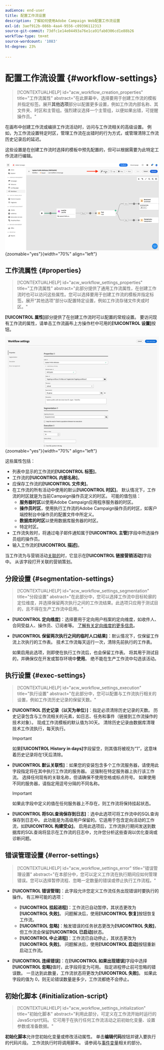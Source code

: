 ```yaml
---
audience: end-user
title: 配置工作流设置
description: 了解如何使用Adobe Campaign Web配置工作流设置
exl-id: 3aef912b-086b-4aa4-9556-c09396112313
source-git-commit: 73dfc1e14e04493a76e1ca91fab0306cd1e88b26
workflow-type: tm+mt
source-wordcount: '1083'
ht-degree: 23%

---
```


# 配置工作流设置 {#workflow-settings}

>[!CONTEXTUALHELP]
>id="acw_workflow_creation_properties"
>title="工作流属性"
>abstract="在此屏幕中，选择要用于创建工作流的模板并指定标签。展开&#x200B;**其他选项**&#x200B;部分以配置更多设置，例如工作流内部名称、其文件夹、时区和主管组。强烈建议选择一个主管组，以便如果出错，可提醒操作员。"

在画布中创建工作流或编排工作流活动时，访问与工作流相关的高级设置。 例如，为工作流设置特定时区，管理工作流在出错时的行为方式，或管理清除工作流历史记录后的延迟。

这些设置是在创建工作流时选择的模板中预先配置的，但可以根据需要为此特定工作流进行编辑。

![工作流设置按钮界面](assets/workflow-settings-button.png){zoomable="yes"}{width="70%" align="left"}

## 工作流属性 {#properties}

>[!CONTEXTUALHELP]
>id="acw_workflow_settings_properties"
>title="工作流属性"
>abstract="此部分提供了通用工作流属性，在创建工作流时也可以访问这些属性。您可以选择要用于创建工作流的模板并指定标签。展开“其他选项”部分以配置特定设置，例如工作流存储文件夹或时区。"

**[!UICONTROL 属性]**&#x200B;部分提供了在创建工作流时可以配置的常规设置。 要访问现有工作流的属性，请单击工作流画布上方操作栏中可用的&#x200B;**[!UICONTROL 设置]**&#x200B;按钮。

![工作流设置界面](assets/workflow-settings.png){zoomable="yes"}{width="70%" align="left"}

这些属性包括：

* 列表中显示的工作流的&#x200B;**[!UICONTROL 标签]**。
* 工作流的&#x200B;**[!UICONTROL 内部名称]**。
* 应保存工作流的&#x200B;**[!UICONTROL 文件夹]**。
* 在工作流的所有活动中使用的默认&#x200B;**[!UICONTROL 时区]**。 默认情况下，工作流的时区就是为当前Campaign操作员定义的时区。
可能的值包括：
   * **服务器时区**&#x200B;以使用Adobe Campaign应用程序服务器的时区。
   * **操作员时区**，使用执行工作流的Adobe Campaign操作员的时区，如客户端控制台中操作员的配置文件中所定义。
   * **数据库的时区**&#x200B;以使用数据库服务器的时区。
   * 特定时区。
* 工作流失败时，将通过电子邮件通知属于&#x200B;**[!UICONTROL 主管]**&#x200B;字段中所选操作员组的操作员。
* 输入工作流的&#x200B;**[!UICONTROL 描述]**。

当工作流为与营销活动[关联的](create-workflow.md)时，它显示在&#x200B;**[!UICONTROL 链接营销活动]**&#x200B;字段中。 从该字段打开关联的营销策划。

## 分段设置 {#segmentation-settings}

>[!CONTEXTUALHELP]
>id="acw_workflow_settings_segmentation"
>title="分段设置"
>abstract="在此部分中，您可以选择工作流中目标轮廓的定位维度，并选择保留两次执行之间的工作流结果。此选项只应用于测试目的，且不得在生产工作流中启用。"

* **[!UICONTROL 定向维度]**：选择要用于定向用户档案的定向维度，如收件人、合同受益人、操作员、订阅者等。 [了解有关定向维度的更多信息](../audience/targeting-dimensions.md)。

* **[!UICONTROL 保留两次执行之间的临时人口结果]**：默认情况下，仅保留工作流上次执行的工作表。 技术工作流每天运行一次，清除先前执行的工作表。

  如果启用此选项，则即使在执行工作流后，也会保留工作表。 将其用于测试目的，并确保仅在开发或暂存环境中&#x200B;**使用**。 绝不能在生产工作流中勾选该活动。

## 执行设置 {#exec-settings}

>[!CONTEXTUALHELP]
>id="acw_workflow_settings_execution"
>title="执行设置"
>abstract="在此部分中，您可以配置与工作流执行相关的设置，例如工作流历史记录的保留天数。"

* **[!UICONTROL 历史记录（以天为单位）]**：指定必须清除历史记录的天数。 历史记录包含与工作流相关的元素，如日志、任务和事件（链接到工作流操作的技术对象）。 现成工作流模板的默认值为30天。 清除历史记录由数据库清理技术工作流执行，每天执行。

  >[!IMPORTANT]
  >
  >如果&#x200B;**[!UICONTROL History in days]**&#x200B;字段留空，则其值将被视为“1”，这意味着历史记录将在1天后清除。

* **[!UICONTROL 默认关联性]**：如果您的安装包含多个工作流服务器，请使用此字段指定将在其中执行工作流的服务器。 这强制在特定服务器上执行该工作流。 选择任何现有的关联名称，但请确保不使用空格或标点符号。 如果使用不同的服务器，请指定用逗号分隔的不同名称。

  >[!IMPORTANT]
  >
  >如果此字段中定义的值在任何服务器上不存在，则工作流将保持挂起状态。

* **[!UICONTROL 将SQL查询保存到日志]**：选中此选项可将工作流中的SQL查询保存到日志中。 此功能是为高级用户保留的。它适用于包含定向活动的工作流，如&#x200B;**[!UICONTROL 构建受众]**。 启用此选项后，工作流执行期间发送到数据库的SQL查询将显示在工作流的日志中，允许您分析这些查询以优化查询或诊断问题。

## 错误管理设置 {#error-settings}

>[!CONTEXTUALHELP]
>id="acw_workflow_settings_error"
>title="错误管理设置"
>abstract="在本部分中，您可以定义工作流在执行期间应如何管理错误。您可以选择暂停流程、忽略一定数量的错误或停止执行工作流程。"

* **[!UICONTROL 错误管理]**：此字段允许您定义工作流任务出现错误时要执行的操作。 有三种可能的选项：

   * **[!UICONTROL 挂起进程]**：工作流已自动暂停，其状态更改为&#x200B;**[!UICONTROL 失败]**。 问题解决后，使用&#x200B;**[!UICONTROL 恢复]**&#x200B;按钮恢复工作流。
   * **[!UICONTROL 忽略]**：触发错误的任务状态更改为&#x200B;**[!UICONTROL 失败]**，但工作流会保留&#x200B;**[!UICONTROL 已启动]**&#x200B;状态。<!-- TO ADD ONCE SCHEDULER IS AVAILABLE This configuration is relevant for recurring tasks: if the branch includes a scheduler, it will start normally next time the workflow is executed.-->
   * **[!UICONTROL 中止进程]**：工作流已自动停止，其状态更改为&#x200B;**[!UICONTROL 失败]**。 问题解决后，使用&#x200B;**[!UICONTROL 启动]**&#x200B;按钮重新启动工作流。

* **[!UICONTROL 连续错误]**：在&#x200B;**[!UICONTROL 如果出现错误]**&#x200B;字段中选择&#x200B;**[!UICONTROL 忽略]**&#x200B;值时，此字段将变为可用。 指定进程停止前可忽略的错误数。 一旦达到此数量，工作流状态将更改为&#x200B;**[!UICONTROL 失败]**。 如果此字段的值为 0，则无论错误数量是多少，工作流都绝不会停止。

## 初始化脚本 {#initialization-script}

>[!CONTEXTUALHELP]
>id="acw_workflow_settings_initialization"
>title="初始化脚本"
>abstract="利用此部分，可定义在工作流开始时运行的JavaScript代码。 它可用于在执行任何工作流活动之前初始化变量、设置参数或准备数据。"

**初始化脚本**&#x200B;允许您初始化变量或修改活动属性。 单击&#x200B;**编辑代码**&#x200B;按钮并键入要执行的代码片段。 工作流执行时将调用脚本。 请参阅与[事件变量](../workflows/event-variables.md)相关的部分。